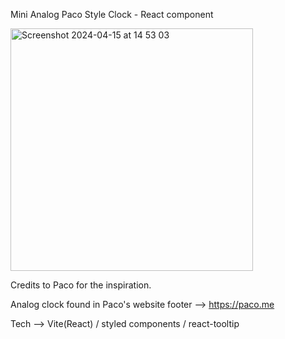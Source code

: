 Mini Analog Paco Style Clock - React component

<img width="388" alt="Screenshot 2024-04-15 at 14 53 03" src="https://github.com/itsJosephV/paco.me-analog-clock-component/assets/114157492/c85437c8-1564-4382-8e00-c36aae852ebe">

Credits to Paco for the inspiration.

Analog clock found in Paco's website footer -->  https://paco.me

Tech --> Vite(React) / styled components / react-tooltip
